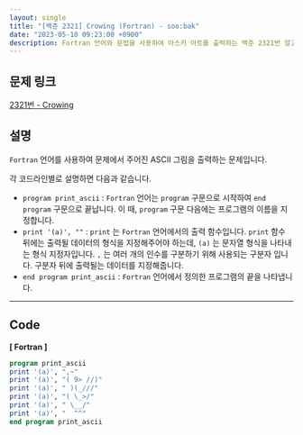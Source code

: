 ```yaml
---
layout: single
title: "[백준 2321] Crowing (Fortran) - soo:bak"
date: "2023-05-10 09:23:00 +0900"
description: Fortran 언어와 문법을 사용하여 아스키 아트를 출력하는 백준 2321번 알고리즘 문제의 풀이 및 해설
---
```


## 문제 링크
  [2321번 - Crowing](https://www.acmicpc.net/problem/2321)

## 설명
`Fortran` 언어를 사용하여 문제에서 주어진 ASCII 그림을 출력하는 문제입니다. <br>

각 코드라인별로 설명하면 다음과 같습니다. <br>

- `program print_ascii` : `Fortran` 언어는 `program` 구문으로 시작하여 `end program` 구문으로 끝납니다. 이 때, `program` 구문 다음에는 프로그램의 이름을 지정합니다. <br>
- `print '(a)', ""` : `print` 는 `Fortran` 언어에서의 출력 함수입니다. `print` 함수 뒤에는 출력될 데이터의 형식을 지정해주어야 하는데, `(a)` 는 문자열 형식을 나타내는 형식 지정자입니다. `,` 는 여러 개의 인수를 구분하기 위해 사용되는 구분자 입니다. 구분자 뒤에 출력될는 데이터를 지정해줍니다. <br>
- `end program print_ascii` : `Fortran` 언어에서 정의한 프로그램의 끝을 나타냅니다.

- - -

## Code
<b>[ Fortran ] </b>
<br>

  ```fortran
program print_ascii
  print '(a)', ",~"
  print '(a)', "( 9> //)"
  print '(a)', " )(_///"
  print '(a)', "( \_>/"
  print '(a)', " \__/"
  print '(a)', "  ^^"
end program print_ascii
  ```
